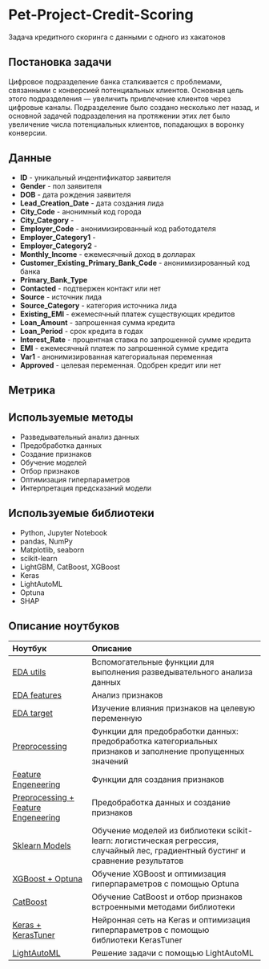 # Pet-Project-Credit-Scoring
Задача кредитного скоринга с данными с одного из хакатонов
## Постановка задачи
Цифровое подразделение банка сталкивается с проблемами, связанными с конверсией потенциальных клиентов. Основная цель этого подразделения — увеличить привлечение клиентов через цифровые каналы. Подразделение было создано несколько лет назад, и основной задачей подразделения на протяжении этих лет было увеличение числа потенциальных клиентов, попадающих в воронку конверсии.
## Данные
* **ID** - уникальный индентификатор заявителя
* **Gender** - пол заявителя
* **DOB** - дата рождения заявителя
* **Lead_Creation_Date** - дата создания лида
* **City_Code** - анонимный код города
* **City_Category** -
* **Employer_Code** - анонимизированный код работодателя
* **Employer_Category1** -
* **Employer_Category2** - 
* **Monthly_Income** - ежемесячный доход в долларах
* **Customer_Existing_Primary_Bank_Code** - анонимизированный код банка
* **Primary_Bank_Type**
* **Contacted** - подтвержен контакт или нет
* **Source** - источник лида
* **Source_Category** - категория источника лида
* **Existing_EMI** - ежемесячный платеж существующих кредитов
* **Loan_Amount** - запрошенная сумма кредита
* **Loan_Period** - срок кредита в годах
* **Interest_Rate** - процентная ставка по запрошенной сумме кредита
* **EMI** - ежемесячный платеж по запрошенной сумме кредита
* **Var1** - анонимизированная категориальная переменная
* **Approved** - целевая переменная. Одобрен кредит или нет
## Метрика
## Используемые методы 
* Разведывательный анализ данных
* Предобработка данных
* Создание признаков
* Обучение моделей
* Отбор признаков
* Оптимизация гиперпараметров
* Интерпретация предсказаний модели
## Используемые библиотеки
*  Python, Jupyter Notebook
*  pandas, NumPy
*  Matplotlib, seaborn
*  scikit-learn
*  LightGBM, CatBoost, XGBoost
*  Keras
*  LightAutoML
*  Optuna
*  SHAP
## Описание ноутбуков
| Ноутбук |  Описание |
| :----------------------------|:-----------|
| [EDA utils](https://github.com/sfnga/Pet-Project-Credit-Scoring/blob/main/eda/eda_utils.py)| Вспомогательные функции для выполнения разведывательного анализа данных|
| [EDA features](https://github.com/sfnga/Pet-Project-Credit-Scoring/blob/main/eda/eda_features.ipynb)| Анализ признаков|
| [EDA target](https://github.com/sfnga/Pet-Project-Credit-Scoring/blob/main/eda/eda_target.ipynb)| Изучение влияния признаков на целевую переменную|
| [Preprocessing](https://github.com/sfnga/Pet-Project-Credit-Scoring/blob/main/preprocessing/preprocessing.py)| Функции для предобработки данных: предобработка категориальных признаков и заполнение пропущенных значений|
| [Feature Engeneering](https://github.com/sfnga/Pet-Project-Credit-Scoring/blob/main/feature_engeneering/feature_engineering.py)| Функции для создания признаков|
| [Preprocessing + Feature Engeneering](https://github.com/sfnga/Pet-Project-Credit-Scoring/blob/main/feature_engeneering/feature_engeneering.ipynb)| Предобработка данных и создание признаков|
| [Sklearn Models](https://github.com/sfnga/Pet-Project-Credit-Scoring/blob/main/models/sklearn_models.ipynb)| Обучение моделей из библиотеки  scikit-learn: логистическая регрессия, случайный лес, градиентный бустинг и сравнение результатов|
| [XGBoost + Optuna](https://github.com/sfnga/Pet-Project-Credit-Scoring/blob/main/models/xgboost_tuning.ipynb)| Обучение XGBoost и оптимизация гиперпараметров с помощью Optuna|
| [CatBoost](https://github.com/sfnga/Pet-Project-Credit-Scoring/blob/main/models/catboost_training.ipynb)| Обучение CatBoost и отбор признаков встроенными методами библиотеки              | 
| [Keras + KerasTuner](https://github.com/sfnga/Pet-Project-Credit-Scoring/blob/main/models/keras_nn.ipynb)| Нейронная сеть на Keras и оптимизация гиперпараметров с помощью библиотеки KerasTuner     | 
| [LightAutoML](https://github.com/sfnga/Pet-Project-Credit-Scoring/blob/main/models/lightautoml.ipynb) | Решение задачи с помощью LightAutoML |
